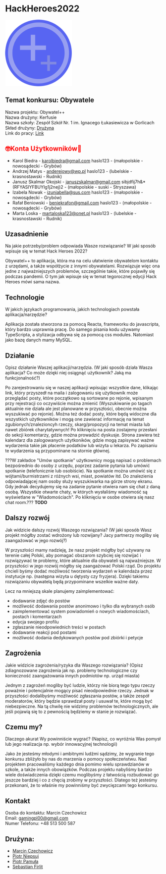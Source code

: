 # HackHeroes2022

<img style="width:215px" src="./logo.svg">

## Temat konkursu: Obywatele

Nazwa projektu: Obywatel++\
Nazwa drużyny: Kerfusie\
Nazwa szkoły: Zespół Szkół Nr. 1 im. Ignacego Łukasiewicza w Gorlicach\
Skład drużyny: [Drużyna](##Drużyna)\
Link do pracy: [Link](obywatelpp.netlify.app)

## <span style="color:Red;">🤓**Konta Użytkowników**🚨</span>

- Karol Biedra - karolbiedra@gmail.com haslo123 - (małopolskie - nowosądecki - Grybów)
- Andrzej Matys - anderejowy@wp.pl haslo123 - (lubelskie - krasnostawski - Rudnik)
- Janusz Skalmar Okojski - januszskalmar@gmail.com sibjdfij7h&\*(RFYASIYFBUYIg1j2nej)2 - (małopolskie - suski - Stryszawa)
- Izabela Nowak - izuniabella@sus.com haslo123 - (małopolskie - nowosądecki - Grybów)
- Rafał Beniowski - beniekrafon@gmail.com haslo123 - (małopolskie - nowosądecki - Grybów)
- Marta Loska - martaloska123@onet.pl haslo123 - (lubelskie - krasnostawski - Rudnik)

## Uzasadnienie

Na jakie potrzeby/problem odpowiada Wasze rozwiązanie? W jaki sposób wpisuje się w temat Hack Heroes 2022?

Obywatel++ to aplikacja, która ma na celu ułatwienie obywatelom kontaktu z urzędami, a także współżycie z innymi obywatelami. Rozwiązuje więc ona jedne z najważniejszych problemów, szczególnie takie, które pojawiły się podczas pandemii. O tym jak wpisuje się w temat tegorocznej edycji Hack Heroes mówi sama nazwa.

## Technologie

W jakich językach programowania, jakich technologiach powstała aplikacja/narzędzie?

Aplikacja została stworzona za pomocą Reacta, frameworku do javascripta, który bardzo usprawnia pracę. Do samego pisania kodu używamy TypeScripta, a stylizacja odbywa się za pomocą css modules. Natomiast jako bazę danych mamy MySQL.

## Działanie

Opisz działanie Waszej aplikacji/narzędzia. (W jaki sposób działa Wasza aplikacja? Co może dzięki niej osiągnąć użytkownik? Jaką ma funkcjonalność?)

Po zarejestrowaniu się w naszej aplikacji wpisując wszystkie dane, klikając link, który przyszedł na maila i zalogowaniu się użytkownik może przeglądać posty, które początkowo są sortowane po rejonie, wpisanym przy rejestracji co oczywiście można zmienić (Wyszukiwanie po tagach aktualnie nie działa ale jest planowane w przyszłości, obecnie można wyszukiwać po rejonie). Można też dodać posty, które będą widoczne dla wszystkich użytkowników i mogą one zawierać informację na temat zgubionych/znalezioncyh rzeczy, skarg/propozycji na temat miasta lub nawet zbiórek charytatywnych! Po kliknięciu na posta zostajemy przesłani do sekcji komentarzy, gdzie można prowadzić dyskusje. Strona zawiera też kalendarz dla zalogowanych użytkoników, gdzie mogą zapisywać ważne wydarzenia takie jak płacenie podatków lub wizyta u lekarza. Po zapisaniu te wydarzenia są przypominane na stornie głównej.

???W zakładce "Umów spotkanie" użytkownicy mogą napisać o problemach bezpośrednio do osoby z urzędu, poprzez zadanie pytania lub umówić spotkanie (telefonicznie lub osobiście). Na spotkanie można umówić się z wójtami/burmistrzami z różnych wsi, miast, powiatów itd. Do znalezienia odpowiadającej nam osoby służy wyszukiwarka na górze strony ekranu.
Gdy jednak decydujemy się na zadanie pytanie otwiera nam się chat z daną osobą. Wszystkie otwarte chaty, w których wysłaliśmy wiadomość są wyświetlane w "Wiadomościach". Po kliknięciu w osobe otwiera się nasz chat room.???
**TODO**

## Dalszy rozwój

Jak widzicie dalszy rozwój Waszego rozwiązania? (W jaki sposób Wasz projekt mógłby zostać wdrożony lub rozwijany? Jacy partnerzy mogliby się zaangażować w jego rozwój?)

W przyszłości mamy nadzieję, że nasz projekt mógłby być używany na terenie całej Polski, aby pomagać obszarom szybciej się rozwijać i rozwiązywać te problemy, które aktualnie dla obywateli są najważniejsze. W przyszłości w jego rozwój mógłby się zaangażować Polski rząd.
Do projektu chcieli byśmy dodać możliwość tworzenia wydarzeń w kalendaża przez instytucje np. (następna wizyta u dętysty czy fryzjera). Dzięki takiemu rozwiązaniu obywatelą będą przypominane wszelkie ważne daty.

Lecz na mniejszą skale planujemy zaimplementować:

- dodawanie zdjęć do postów
- możliwość dodawania postów anonimowo i tylko dla wybranych osób
- zaimplementować system powiadomień o nowych wiadomościach, postach i komentarzach
- edycja swojego profilu
- zgłaszanie nieodpowiednich treści w postach
- dodawanie reakcji pod postami
- możliwość dodania dedykowanych postów pod zbiórki i petycje

## Zagrożenia

Jakie widzicie zagrożenia/ryzyka dla Waszego rozwiązania? (Opisz zdiagnozowane zagrożenia jak np. problemy technologiczne czy konieczność zaangażowania innych podmiotów np. urząd miasta)

Jednym z zagrożeń mogliby być ludzie, którzy nie biorą tego typu rzeczy poważnie i potencjalnie mogący pisać nieodpowiednie rzeczy. Jednak w przyszłości dodalibyśmy możliwość zgłaszania postów, a także zespół moderatorów, który będzie sprawdzał posty i usuwał te, które mogą być niebezpieczne. Na tą chwilę nie widzimy problemów technologicznych, ale jeśli pojawią się to z pewnością będziemy w stanie je rozwiązać.

## Czemu my?

Dlaczego akurat Wy powinniście wygrać? (Napisz, co wyróżnia Was pomysł lub jego realizacja np. wybór innowacyjnej technologii)

Jako że jesteśmy młodymi i ambitnymi ludźmi sądzimy, że wygranie tego konkursu zbliżyło by nas do marzenia o pomocy społeczeństwu. Nad projektem pracowaliśmy każdego dnia pomimo wielu sprawdzianów w szkole, a także innych obowiązków. Podczas projektu nabyliśmy bardzo wiele doświadczenia dzięki czemu moglibyśmy z łatwością rozbudować go jeszcze bardziej i co z chęcią zrobimy w przyszłości. Dlatego też jesteśmy przekonani, że to właśnie my powinniśmy być zwycięzcami tego konkursu.

## Kontakt

Osoba do kontaktu: Marcin Czechowicz\
Email: gamingpl00@gmail.com\
Numer Telefonu: +48 513 500 587

## Drużyna:

- [Marcin Czechowicz](https://github.com/Gami13/)
- [Piotr Niepsuj](https://github.com/Frytak/)
- [Piotr Pamuła](https://github.com/pietruszka123/)
- [Sebastian Firlit](https://github.com/SeKaFi69/)
